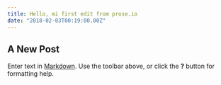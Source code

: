 ```yaml
---
title: Hello, mi first edit from prose.io
date: "2018-02-03T00:19:00.00Z"
---
```


## A New Post

Enter text in [Markdown](http://daringfireball.net/projects/markdown/). Use the toolbar above, or click the **?** button for formatting help.
